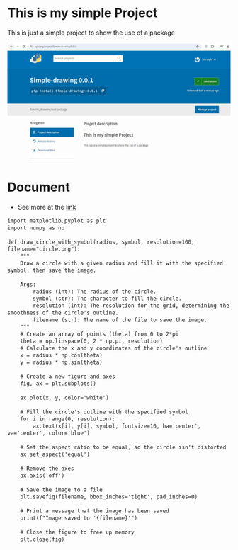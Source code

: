 # This is my simple Project
This is just a simple project to show the use of a package

![Result](https://github.com/iris-mygh/PyPI_package_samples_pl/blob/main/logs/img3.JPG)

# Document
- See more at the [link](https://github.com/iris-mygh/PyPI_package_samples_pl/blob/main/NoteN.md)

```
import matplotlib.pyplot as plt
import numpy as np

def draw_circle_with_symbol(radius, symbol, resolution=100, filename="circle.png"):
    """
    Draw a circle with a given radius and fill it with the specified symbol, then save the image.

    Args:
        radius (int): The radius of the circle.
        symbol (str): The character to fill the circle.
        resolution (int): The resolution for the grid, determining the smoothness of the circle's outline.
        filename (str): The name of the file to save the image.
    """
    # Create an array of points (theta) from 0 to 2*pi
    theta = np.linspace(0, 2 * np.pi, resolution)
    # Calculate the x and y coordinates of the circle's outline
    x = radius * np.cos(theta)
    y = radius * np.sin(theta)

    # Create a new figure and axes
    fig, ax = plt.subplots()

    ax.plot(x, y, color='white')

    # Fill the circle's outline with the specified symbol
    for i in range(0, resolution):
        ax.text(x[i], y[i], symbol, fontsize=10, ha='center', va='center', color='blue')

    # Set the aspect ratio to be equal, so the circle isn't distorted
    ax.set_aspect('equal')

    # Remove the axes
    ax.axis('off')

    # Save the image to a file
    plt.savefig(filename, bbox_inches='tight', pad_inches=0)

    # Print a message that the image has been saved
    print(f"Image saved to '{filename}'")

    # Close the figure to free up memory
    plt.close(fig)

```